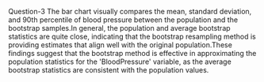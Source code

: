 Question-3 The bar chart visually compares the mean, standard deviation, and 90th percentile of blood pressure between the population and the bootstrap samples.In general, the population and average bootstrap statistics are quite close, indicating that the bootstrap resampling method is providing estimates that align well with the original population.These findings suggest that the bootstrap method is effective in approximating the population statistics for the 'BloodPressure' variable, as the average bootstrap statistics are consistent with the population values.
